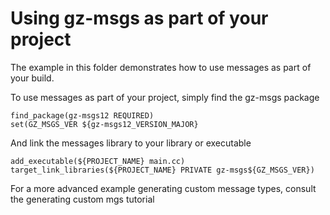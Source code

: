 # Using gz-msgs as part of your project 

The example in this folder demonstrates how to use messages as part of your build.

To use messages as part of your project, simply find the gz-msgs package

```
find_package(gz-msgs12 REQUIRED)
set(GZ_MSGS_VER ${gz-msgs12_VERSION_MAJOR}
```

And link the messages library to your library or executable

```
add_executable(${PROJECT_NAME} main.cc)
target_link_libraries(${PROJECT_NAME} PRIVATE gz-msgs${GZ_MSGS_VER})
```

For a more advanced example generating custom message types, consult the generating custom mgs tutorial


